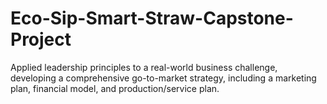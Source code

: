 # Eco-Sip-Smart-Straw-Capstone-Project
Applied leadership principles to a real-world business challenge, developing a comprehensive go-to-market strategy, including a marketing plan, financial model, and production/service plan.

